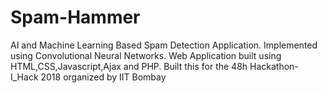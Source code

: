 # Spam-Hammer
AI and Machine Learning Based Spam Detection Application. Implemented  using Convolutional Neural Networks.
Web Application built using HTML,CSS,Javascript,Ajax and PHP.
Built this for  the 48h Hackathon-I_Hack 2018 organized by IIT Bombay 

